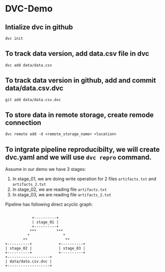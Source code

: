 # DVC-Demo

## Intialize dvc in github
```dvc init```

## To track data version, add  data.csv file in dvc
```dvc add data/data.csv```

## To track data version in github, add and commit data/data.csv.dvc 
```git add data/data.csv.dvc```

## To store data in remote storage, create remode connection
```dvc remote add -d <remote_storage_name> <location>```

## To intgrate pipeline reproducibilty, we will create dvc.yaml and we will use `dvc repro` command.
Assume in our demo we have 3 stages:
1. In stage_01, we are doing write operation for 2 files `artifacts.txt` and `artifacts_2.txt`
2. In stage_02, we are reading file `artifacts.txt`
3. In stage_03, we are reading file `artifacts_2.txt`

Pipeline has following direct acyclic graph:
```

            +----------+             
            | stage_01 |             
            +----------+             
           ***         ***           
          *               *          
        **                 **        
+----------+            +----------+ 
| stage_02 |            | stage_03 | 
+----------+            +----------+ 
+-------------------+  
| data/data.csv.dvc |  
+-------------------+  

```

